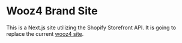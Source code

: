# Wooz4 Brand Site

This is a Next.js site utilizing the Shopify Storefront API. It is going to replace the current [wooz4 site](https://wooz4.com).

